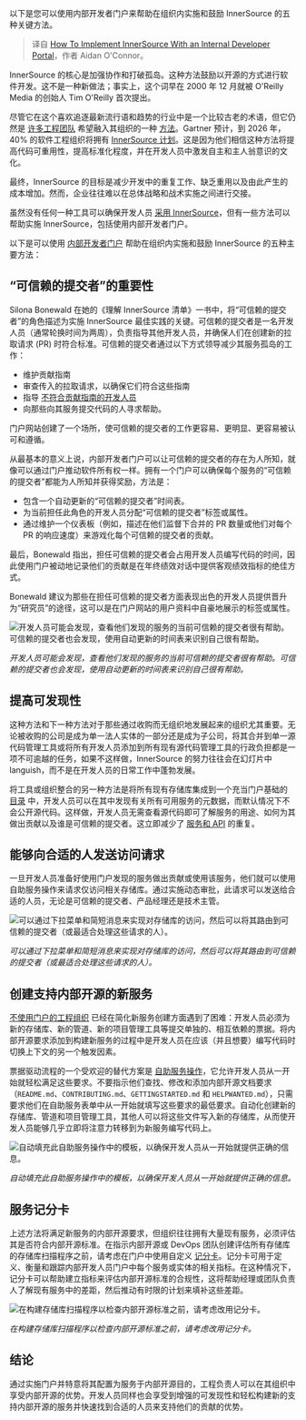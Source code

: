 
<!--
title: 如何使用内部开发者门户实施InnerSource
cover: https://cdn.thenewstack.io/media/2024/08/f53a0533-diving.jpg
-->

以下是您可以使用内部开发者门户来帮助在组织内实施和鼓励 InnerSource 的五种关键方法。

> 译自 [How To Implement InnerSource With an Internal Developer Portal](https://thenewstack.io/how-to-implement-innersource-with-an-internal-developer-portal/)，作者 Aidan O'Connor。


InnerSource 的核心是加强协作和打破孤岛。这种方法鼓励以开源的方式进行软件开发。这不是一种新做法；事实上，这个词早在 2000 年 12 月就被 O'Reilly Media 的创始人 Tim O'Reilly 首次提出。

尽管它在这个喜欢追逐最新流行语和趋势的行业中是一个比较古老的术语，但它仍然是 [许多工程团队](https://thenewstack.io/monitoring-developer-metrics-team-approach-is-best/) 希望融入其组织的一种 [方法](https://thenewstack.io/monitoring-developer-metrics-team-approach-is-best/)。Gartner 预计，到 2026 年，40% 的软件工程组织将拥有 [InnerSource 计划](https://thenewstack.io/github-bloomberg-talk-using-innersource-build-open-source-project-development-behind-company-firewalls/)。这是因为他们相信这种方法将提高代码可重用性，提高标准化程度，并在开发人员中激发自主和主人翁意识的文化。

最终，InnerSource 的目标是减少开发中的重复工作、缺乏重用以及由此产生的成本增加。然而，企业往往难以在总体战略和战术实施之间进行交接。

虽然没有任何一种工具可以确保开发人员 [采用 InnerSource](https://thenewstack.io/adopting-inner-source-culture-within-organizations/)，但有一些方法可以帮助实施 InnerSource，包括使用内部开发者门户。

以下是可以使用 [内部开发者门户](https://www.getport.io/blog/what-is-an-internal-developer-portal) 帮助在组织内实施和鼓励 InnerSource 的五种主要方法：

## “可信赖的提交者”的重要性

Silona Bonewald 在她的《理解 InnerSource 清单》一书中，将“可信赖的提交者”的角色描述为实施 InnerSource 最佳实践的关键。可信赖的提交者是一名开发人员（通常轮换时间为两周），负责指导其他开发人员，并确保人们在创建新的拉取请求 (PR) 时符合标准。可信赖的提交者通过以下方式领导减少其服务孤岛的工作：

- 维护贡献指南
- 审查传入的拉取请求，以确保它们符合这些指南
- 指导 [不符合贡献指南的开发人员](https://thenewstack.io/building-polyglot-developer-experiences-in-2024/)
- 向那些向其服务提交代码的人寻求帮助。

门户网站创建了一个场所，使可信赖的提交者的工作更容易、更明显、更容易被认可和遵循。

从最基本的意义上说，内部开发者门户可以让可信赖的提交者的存在为人所知，就像可以通过门户推动软件所有权一样。拥有一个门户可以确保每个服务的“可信赖的提交者”都能为人所知并获得奖励，方法是：

- 包含一个自动更新的“可信赖的提交者”时间表。
- 为当前担任此角色的开发人员分配“可信赖的提交者”标签或属性。
- 通过维护一个仪表板（例如，描述在他们监督下合并的 PR 数量或他们对每个 PR 的响应速度）来游戏化每个可信赖的提交者的贡献。

最后，Bonewald 指出，担任可信赖的提交者会占用开发人员编写代码的时间，因此使用门户被动地记录他们的贡献是在年终绩效对话中提供客观绩效指标的绝佳方式。

Bonewald 建议为那些在担任可信赖的提交者方面表现出色的开发人员提供晋升为“研究员”的途径，这可以是在门户网站的用户资料中自豪地展示的标签或属性。

![开发人员可能会发现，查看他们发现的服务的当前可信赖的提交者很有帮助。可信赖的提交者也会发现，使用自动更新的时间表来识别自己很有帮助。](https://cdn.thenewstack.io/media/2024/08/786a11a6-image2.png)

*开发人员可能会发现，查看他们发现的服务的当前可信赖的提交者很有帮助。可信赖的提交者也会发现，使用自动更新的时间表来识别自己很有帮助。*

## 提高可发现性

这种方法和下一种方法对于那些通过收购而无组织地发展起来的组织尤其重要。无论被收购的公司是成为单一法人实体的一部分还是成为子公司，将其合并到单一源代码管理工具或将所有开发人员添加到所有现有源代码管理工具的行政负担都是一项不可逾越的任务，如果不这样做，InnerSource 的努力往往会在幻灯片中 languish，而不是在开发人员的日常工作中蓬勃发展。

将工具或组织整合的另一种方法是将所有现有存储库集成到一个充当门户基础的 [目录](https://www.getport.io/blog/service-catalog-what-is-it-benefits-components) 中，开发人员可以在其中发现有关所有可用服务的元数据，而默认情况下不会公开源代码。这样做，开发人员无需查看源代码即可了解服务的用途、如何为其做出贡献以及谁是可信赖的提交者。这立即减少了 [服务和 API](https://thenewstack.io/extending-kubernetes-services-with-multi-cluster-services-api/) 的重复。

## 能够向合适的人发送访问请求

一旦开发人员准备好使用门户发现的服务做出贡献或使用该服务，他们就可以使用自助服务操作来请求仅访问相关存储库。通过实施动态审批，此请求可以发送给合适的人员，无论是可信赖的提交者、产品经理还是技术主管。

![可以通过下拉菜单和简短消息来实现对存储库的访问，然后可以将其路由到可信赖的提交者（或最适合处理这些请求的人）。](https://cdn.thenewstack.io/media/2024/08/13988dad-image1.png)

*可以通过下拉菜单和简短消息来实现对存储库的访问，然后可以将其路由到可信赖的提交者（或最适合处理这些请求的人）。*

## 创建支持内部开源的新服务

[不使用门户的工程组织](https://thenewstack.io/which-features-does-your-platform-engineering-portal-need/) 已经在简化新服务创建方面遇到了困难：开发人员必须为新的存储库、新的管道、新的项目管理工具等提交单独的、相互依赖的票据。将内部开源要求添加到构建新服务的过程中是开发人员在应该（并且想要）编写代码时切换上下文的另一个触发因素。

票据驱动流程的一个受欢迎的替代方案是 [自助服务操作](https://www.getport.io/product/self-service)，它允许开发人员从一开始就轻松满足这些要求。不要指示他们查找、修改和添加内部开源文档要求（`README.md`、`CONTRIBUTING.md`、`GETTINGSTARTED.md` 和 `HELPWANTED.md`），只需要求他们在自助服务表单中从一开始就填写这些要求的最低要求。自动化创建新的存储库、管道和项目管理工具，其他人可以将这些文件写入新的存储库，从而使开发人员能够几乎立即将注意力转移到为新服务编写代码上。

![自动填充此自助服务操作中的模板，以确保开发人员从一开始就提供正确的信息。](https://cdn.thenewstack.io/media/2024/08/53835f57-image4.png)

*自动填充此自助服务操作中的模板，以确保开发人员从一开始就提供正确的信息。*

## 服务记分卡

上述方法将满足新服务的内部开源要求，但组织往往拥有大量现有服务，必须评估其是否符合内部开源标准。在指示内部开源或 DevOps 团队创建评估所有存储库的存储库扫描程序之前，请考虑在门户中使用自定义 [记分卡](https://www.getport.io/blog/using-scorecards-for-standards-compliance-a-repeatable-framework-and-examples)。记分卡可用于定义、衡量和跟踪内部开发人员门户中每个服务或实体的相关指标。在这种情况下，记分卡可以帮助建立指标来评估内部开源标准的合规性，这将帮助经理或团队负责人了解现有服务中的差距，然后推动有时限的计划来填补这些差距。

![在构建存储库扫描程序以检查内部开源标准之前，请考虑改用记分卡。](https://cdn.thenewstack.io/media/2024/08/3d5259fc-image3.png)

*在构建存储库扫描程序以检查内部开源标准之前，请考虑改用记分卡。*

## 结论

通过实施门户并特意将其配置为服务于内部开源目的，工程负责人可以在其组织中享受内部开源的优势。开发人员同样也会享受到增强的可发现性和轻松构建新的支持内部开源的服务并快速找到合适的人员来支持他们的贡献的优势。
